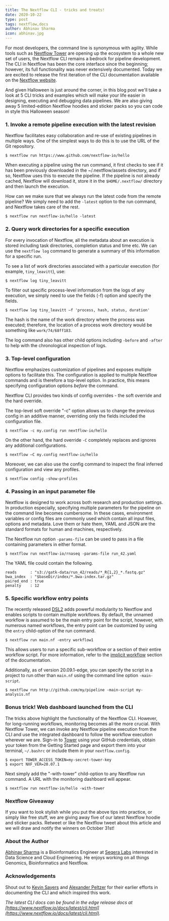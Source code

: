 ```yaml
---
title: The Nextflow CLI - tricks and treats!
date: 2020-10-22
type: post
tags: nextflow,docs
author: Abhinav Sharma
icon: abhinav.jpg
---
```


For most developers, the command line is synonymous with agility. While tools such as [Nextflow Tower](https://tower.nf) are opening up the ecosystem to a whole new set of users, the Nextflow CLI remains a bedrock for pipeline development. The CLI in Nextflow has been the core interface since the beginning; however, its full functionality was never extensively documented. Today we are excited to release the first iteration of the CLI documentation available on the [Nextflow website](https://www.nextflow.io/docs/edge/cli.html).

And given Halloween is just around the corner, in this blog post we'll take a look at 5 CLI tricks and examples which will make your life easier in designing, executing and debugging data pipelines. We are also giving away 5 limited-edition Nextflow hoodies and sticker packs so you can code in style this Halloween season!

### 1. Invoke a remote pipeline execution with the latest revision

Nextflow facilitates easy collaboration and re-use of existing pipelines in multiple ways. One of the simplest ways to do this is to use the URL of the Git repository.

```
$ nextflow run https://www.github.com/nextflow-io/hello
```

When executing a pipeline using the run command, it first checks to see if it has been previously downloaded in the ~/.nextflow/assets directory, and if so, Nextflow uses this to execute the pipeline. If the pipeline is not already cached, Nextflow will download it, store it in the `$HOME/.nextflow/` directory and then launch the execution.

How can we make sure that we always run the latest code from the remote pipeline? We simply need to add the `-latest` option to the run command, and Nextflow takes care of the rest.

```
$ nextflow run nextflow-io/hello -latest
```

### 2. Query work directories for a specific execution

For every invocation of Nextflow, all the metadata about an execution is stored including task directories, completion status and time etc. We can use the `nextflow log` command to generate a summary of this information for a specific run.

To see a list of work directories associated with a particular execution (for example, `tiny_leavitt`), use:

```
$ nextflow log tiny_leavitt
```

To filter out specific process-level information from the logs of any execution, we simply need to use the fields (-f) option and specify the fields.

```
$ nextflow log tiny_leavitt –f 'process, hash, status, duration'
```

The hash is the name of the work directory where the process was executed; therefore, the location of a process work directory would be something like `work/74/68ff183`.

The log command also has other child options including `-before` and `-after` to help with the chronological inspection of logs.

### 3. Top-level configuration

Nextflow emphasizes customization of pipelines and exposes multiple options to facilitate this. The configuration is applied to multiple Nextflow commands and is therefore a top-level option. In practice, this means specifying configuration options _before_ the command.

Nextflow CLI provides two kinds of config overrides - the soft override and the hard override.

The top-level soft override "-c" option allows us to change the previous config in an additive manner, overriding only the fields included the configuration file.

```
$ nextflow -c my.config run nextflow-io/hello
```

On the other hand, the hard override `-C` completely replaces and ignores any additional configurations.

    $ nextflow –C my.config nextflow-io/hello

Moreover, we can also use the config command to inspect the final inferred configuration and view any profiles.

```
$ nextflow config -show-profiles
```

### 4. Passing in an input parameter file

Nextflow is designed to work across both research and production settings. In production especially, specifying multiple parameters for the pipeline on the command line becomes cumbersome. In these cases, environment variables or config files are commonly used which contain all input files, options and metadata. Love them or hate them, YAML and JSON are the standard formats for human and machines, respectively.

The Nextflow run option `-params-file` can be used to pass in a file containing parameters in either format.

```
$ nextflow run nextflow-io/rnaseq -params-file run_42.yaml
```

The YAML file could contain the following.

```
reads      : "s3://gatk-data/run_42/reads/*_R{1,2}_*.fastq.gz"
bwa_index  : "$baseDir/index/*.bwa-index.tar.gz"
paired_end : true
penalty    : 12
```

### 5. Specific workflow entry points

The recently released [DSL2](https://www.nextflow.io/blog/2020/dsl2-is-here.html) adds powerful modularity to Nextflow and enables scripts to contain multiple workflows. By default, the unnamed workflow is assumed to be the main entry point for the script, however, with numerous named workflows, the entry point can be customized by using the `entry` child-option of the run command.

    $ nextflow run main.nf -entry workflow1

This allows users to run a specific sub-workflow or a section of their entire workflow script. For more information, refer to the [implicit workflow](https://www.nextflow.io/docs/latest/dsl2.html#implicit-workflow) section of the documentation.

Additionally, as of version 20.09.1-edge, you can specify the script in a project to run other than `main.nf` using the command line option
`-main-script`.

    $ nextflow run http://github.com/my/pipeline -main-script my-analysis.nf

### Bonus trick! Web dashboard launched from the CLI

The tricks above highlight the functionality of the Nextflow CLI. However, for long-running workflows, monitoring becomes all the more crucial. With Nextflow Tower, we can invoke any Nextflow pipeline execution from the CLI and use the integrated dashboard to follow the workflow execution wherever we are. Sign-in to [Tower](https://tower.nf) using your GitHub credentials, obtain your token from the Getting Started page and export them into your terminal, `~/.bashrc` or include them in your `nextflow.config`.

```
$ export TOWER_ACCESS_TOKEN=my-secret-tower-key
$ export NXF_VER=20.07.1
```

Next simply add the "-with-tower" child-option to any Nextflow run command. A URL with the monitoring dashboard will appear.

```
$ nextflow run nextflow-io/hello -with-tower
```

### Nextflow Giveaway

If you want to look stylish while you put the above tips into practice, or simply like free stuff, we are giving away five of our latest Nextflow hoodie and sticker packs. Retweet or like the Nextflow tweet about this article and we will draw and notify the winners on October 31st!

### About the Author

[Abhinav Sharma](https://www.linkedin.com/in/abhi18av/) is a Bioinformatics Engineer at [Seqera Labs](https://www.seqera.io) interested in Data Science and Cloud Engineering. He enjoys working on all things Genomics, Bioinformatics and Nextflow.

### Acknowledgements

Shout out to [Kevin Sayers](https://github.com/KevinSayers) and [Alexander Peltzer](https://github.com/apeltzer) for their earlier efforts in documenting the CLI and which inspired this work.

_The latest CLI docs can be found in the edge release docs at [https://www.nextflow.io/docs/latest/cli.html](https://www.nextflow.io/docs/latest/cli.html)._
